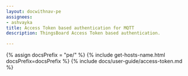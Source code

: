 ```yaml
---
layout: docwithnav-pe
assignees:
- ashvayka
title: Access Token based authentication for MQTT
description: ThingsBoard Access Token based authentication.

---
```


{% assign docsPrefix = "pe/" %}
{% include get-hosts-name.html docsPrefix=docsPrefix %}
{% include docs/user-guide/access-token.md %}
